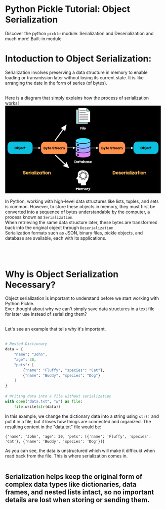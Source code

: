 # Python Pickle Tutorial: Object Serialization       
Discover the python ``pickle`` module: Serialization and Deserialization and much more!
Built-in module

# Intoduction to Object Serialization:
 Serialization involves preserving a data structure in memory to enable loading or transmission later without losing its current state. It is like arranging the date in the form of series (of bytes).<br /><br />
 
 Here is a diagram that simply explains how the process of serialization works!
![Alt text](https://github.com/Maham-j/Object-Oriented/blob/main/Pickle/Pickle_Python_Object_Serialization_c63df96c79.png)

In Python, working with high-level data structures like lists, tuples, and sets is common. However, to store these objects in memory, they must first be converted into a sequence of bytes understandable by the computer, a process known as ``Serialization``.<br />
When retrieving the same data structure later, these bytes are transformed back into the original object through ``Deserialization``.<br /> 
Serialization formats such as JSON, binary files, pickle objects, and   database  are available, each with its applications. <br /> <br /> <br /> <br /> 

# Why is Object Serialization Necessary?
Object serialization is important to understand before we start working with Python Pickle.<br />
Ever thought about why we can't simply save data structures in a text file for later use instead of serializing them?<br /><br />

Let's see an example that tells why it's important.<br /><br />

```python
# Nested Dictionary
data = {
    "name": "John",
    "age": 30,
    "pets": [
        {"name": "Fluffy", "species": "Cat"},
        {"name": "Buddy", "species": "Dog"}
    ]
}

# Writing data into a file without serialization
with open("data.txt", "w") as file:
    file.write(str(data))
```

In this example, we change the dictionary data into a string using `str()` and put it in a file, but it loses how things are connected and organized.
The resulting content in the "data.txt" file would be:

```
{'name': 'John', 'age': 30, 'pets': [{'name': 'Fluffy', 'species': 'Cat'}, {'name': 'Buddy', 'species': 'Dog'}]}
```

As you can see, the data is unstructured which will make it difficukt  when read back from the file.
This is where serialization comes in.<br /><br />

## Serialization helps keep the original form of complex data types like dictionaries, data frames, and nested lists intact, so no important details are lost when storing or sending them.
